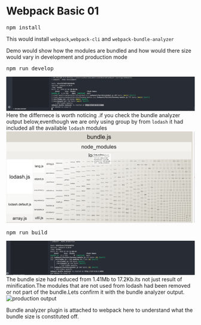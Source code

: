# Webpack Basic 01

<pre>
npm install
</pre>

This would install `webpack`,`webpack-cli` and `webpack-bundle-analyzer`

Demo would show how the modules are bundled and how would there size would vary in development and production mode
<pre>
npm run develop
</pre>
![develop output](https://github.com/sunilhari/webpack-learnings/blob/master/02modules/support/develop.PNG)
Here the differnece is worth noticing .if you check the bundle analyzer output below,eventhough we are only using group by from `lodash` it had included all the available `lodash` modules
![develop output](https://github.com/sunilhari/webpack-learnings/blob/master/02modules/support/develop_bundle.PNG)
<pre>
npm run build
</pre>
![production output](https://github.com/sunilhari/webpack-learnings/blob/master/02modules/support/production.PNG)
The bundle size had reduced from 1.41Mb to 17.2Kb.its not just result of minification.The modules that are not used from lodash had been removed or not part of the bundle.Lets confirm it with the bundle analyzer output.
![production output](https://github.com/sunilhari/webpack-learnings/blob/master/02modules/support/production-bundle.PNG)



Bundle analyzer plugin is attached to webpack here to understand what the bundle size is constituted off.

